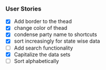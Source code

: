 ### User Stories

- [x] Add border to the thead
- [x] change color of thead
- [x] condense party name to shortcuts
- [x] sort increasingly for state wise data
- [ ] Add search functionality
- [x] Capitalize the data sets
- [ ] Sort alphabetically
